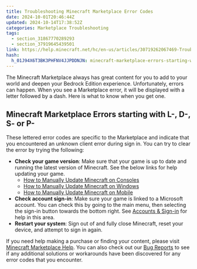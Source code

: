 ```yaml
---
title: Troubleshooting Minecraft Marketplace Error Codes
date: 2024-10-01T20:46:44Z
updated: 2024-10-14T17:38:52Z
categories: Marketplace Troubleshooting
tags:
  - section_31867770289293
  - section_37919645439501
link: https://help.minecraft.net/hc/en-us/articles/30719262067469-Troubleshooting-Minecraft-Marketplace-Error-Codes
hash:
  h_01J94X6T3BK3PHFNV4JJPDDNJN: minecraft-marketplace-errors-starting-with-l--d--s--or-p-
---
```


The Minecraft Marketplace always has great content for you to add to your world and deepen your Bedrock Edition experience. Unfortunately, errors can happen. When you see a Marketplace error, it will be displayed with a letter followed by a dash. Here is what to know when you get one.

## Minecraft Marketplace Errors starting with L-, D-, S- or P-

These lettered error codes are specific to the Marketplace and indicate that you encountered an unknown client error during sign in. You can try to clear the error by trying the following:

- **Check your game version**: Make sure that your game is up to date and running the latest version of Minecraft. See the below links for help updating your game.
  - [How to Manually Update Minecraft on Consoles](../Download-Install/Manually-Update-Minecraft-on-Consoles.md)
  - [How to Manually Update Minecraft on Windows](../Download-Install/Manually-Update-Minecraft-on-Windows.md)
  - [How to Manually Update Minecraft on Mobile](../Download-Install/Manually-Update-Minecraft-on-Mobile-Devices.md)
- **Check account sign-in**: Make sure your game is linked to a Microsoft account. You can check this by going to the main menu, then selecting the sign-in button towards the bottom right. See [Accounts & Sign-in](https://help.minecraft.net/hc/en-us/categories/12617305106701) for help in this area.
- **Restart your system**: Sign out of and fully close Minecraft, reset your device, and attempt to sign in again.

If you need help making a purchase or finding your content, please visit [Minecraft Marketplace Help](https://help.minecraft.net/hc/en-us/categories/24069809340813). You can also check out our [Bug Reports](https://bugs.mojang.com/secure/Dashboard.jspa) to see if any additional solutions or workarounds have been discovered for any error codes that you encounter.
